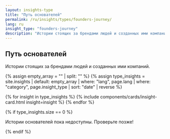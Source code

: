 ```yaml
---
layout: insights-type  
title: "Путь основателей"
permalink: /ru/insights/types/founders-journey/
lang: ru
insight_type: "founders-journey"
description: "Истории стоящих за брендами людей и созданных ими компаний."
---
```


## Путь основателей

Истории стоящих за брендами людей и созданных ими компаний.

{% assign empty_array = "" | split: "" %}
{% assign type_insights = site.insights | default: empty_array | where: "lang", page.lang | where: "category", page.insight_type | sort: "date" | reverse %}

<div class="insights-grid">
  {% for insight in type_insights %}
    {% include components/cards/insight-card.html insight=insight %}
  {% endfor %}
</div>

{% if type_insights.size == 0 %}
  <p class="no-insights">Истории основателей пока недоступны. Проверьте позже!</p>
{% endif %}